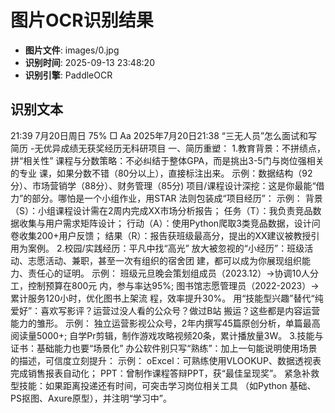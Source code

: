 # 图片OCR识别结果

- **图片文件**: images/0.jpg
- **识别时间**: 2025-09-13 23:48:20
- **识别引擎**: PaddleOCR

## 识别文本

21:39
7月20日周日
75%
□
Aa
2025年7月20日21:38
“三无人员”怎么面试和写简历
-无优异成绩无获奖经历无科研项目
一、简历重塑：
1.教育背景：不拼绩点，拼“相关性”
课程与分数策略：不必纠结于整体GPA，而是挑出3-5门与岗位强相关的专业
课，如果分数不错（80分以上），直接标注出来。
示例：数据结构（92分）、市场营销学（88分）、财务管理（85分)
项目/课程设计深挖：这是你最能“借力”的部分。哪怕是一个小组作业，用STAR
法则包装成“项目经历”：
示例：
背景（S）：小组课程设计需在2周内完成XX市场分析报告；
任务（T）：我负责竞品数据收集与用户需求矩阵设计；
行动（A）：使用Python爬取3类竞品数据，设计问卷收集200+用户反馈；
结果（R）：报告获班级最高分，提出的XX建议被教授引用为案例。
2.校园/实践经历：平凡中找“高光”
放大被忽视的“小经历”：班级活动、志愿活动、兼职，甚至一次有组织的宿舍团
建，都可以成为你展现组织能力、责任心的证明。
示例：
班级元旦晚会策划组成员（2023.12）→协调10人分工，控制预算在800元
内，参与率达95%;
图书馆志愿管理员（2022-2023）→累计服务120小时，优化图书上架流
程，效率提升30%。
用“技能型兴趣”替代“纯爱好”：喜欢写影评？运营过没人看的公众号？做过B站
搬运？这些都是内容运营能力的雏形。
示例：
 独立运营影视公众号，2年内撰写45篇原创分析，单篇最高阅读量5000+;
自学Pr剪辑，制作游戏攻略视频20条，累计播放量3W。
3.技能与证书：基础能力也要“场景化”
办公软件别只写“熟练”：加上一句能说明使用场景的描述，可信度立刻提升：
示例：
oExcel：可熟练使用VLOOKUP、数据透视表完成销售报表自动化；
PPT：曾制作课程答辩PPT，获“最佳呈现奖”。
紧急补救型技能：如果距离投递还有时间，可突击学习岗位相关工具
（如Python
基础、PS抠图、Axure原型），并注明“学习中”。
